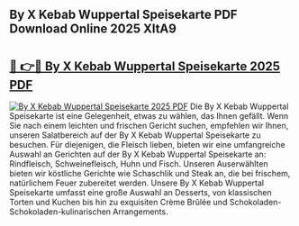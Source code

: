 ## By X Kebab Wuppertal Speisekarte PDF Download Online 2025 XItA9

# <h2><a href="http://gcbcwqk.nevu.top/?p=By+X+Kebab+Wuppertal+Speisekarte">🔗 👉🔴 By X Kebab Wuppertal Speisekarte 2025 PDF</a></h2>

[![By X Kebab Wuppertal Speisekarte 2025 PDF](https://i.imgur.com/dBaPXMq.png)](http://gcbcwqk.nevu.top/?p=By+X+Kebab+Wuppertal+Speisekarte)
Die By X Kebab Wuppertal Speisekarte ist eine Gelegenheit, etwas zu wählen, das Ihnen gefällt. Wenn Sie nach einem leichten und frischen Gericht suchen, empfehlen wir Ihnen, unseren Salatbereich auf der By X Kebab Wuppertal Speisekarte zu besuchen. Für diejenigen, die Fleisch lieben, bieten wir eine umfangreiche Auswahl an Gerichten auf der By X Kebab Wuppertal Speisekarte an: Rindfleisch, Schweinefleisch, Huhn und Fisch. Unseren Auserwählten bieten wir köstliche Gerichte wie Schaschlik und Steak an, die bei frischem, natürlichem Feuer zubereitet werden. Unsere By X Kebab Wuppertal Speisekarte umfasst eine große Auswahl an Desserts, von klassischen Torten und Kuchen bis hin zu exquisiten Crème Brûlée und Schokoladen-Schokoladen-kulinarischen Arrangements.

